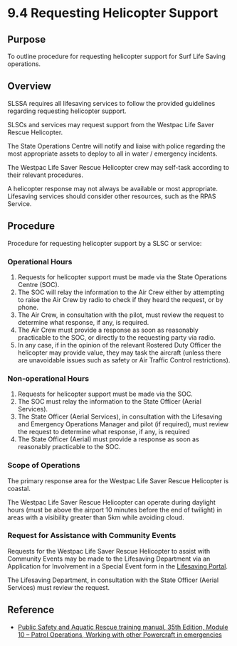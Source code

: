# 9.4 Requesting Helicopter Support

## Purpose

To outline procedure for requesting helicopter support for Surf Life Saving operations.

## Overview

SLSSA requires all lifesaving services to follow the provided guidelines regarding requesting helicopter support.

SLSCs and services may request support from the Westpac Life Saver Rescue Helicopter.

The State Operations Centre will notify and liaise with police regarding the most appropriate assets to deploy to all in water / emergency incidents.

The Westpac Life Saver Rescue Helicopter crew may self-task according to their relevant procedures.

A helicopter response may not always be available or most appropriate. Lifesaving services should consider other resources, such as the RPAS Service.

## Procedure

Procedure for requesting helicopter support by a SLSC or service:

### Operational Hours

1. Requests for helicopter support must be made via the State Operations Centre (SOC).
2. The SOC will relay the information to the Air Crew either by attempting to raise the Air Crew by radio to check if they heard the request, or by phone.
3. The Air Crew, in consultation with the pilot, must review the request to determine what response, if any, is required.
4. The Air Crew must provide a response as soon as reasonably practicable to the SOC, or directly to the requesting party via radio.
5. In any case, if in the opinion of the relevant Rostered Duty Officer the helicopter may provide value, they may task the aircraft (unless there are unavoidable issues such as safety or Air Traffic Control restrictions).

### Non-operational Hours

1. Requests for helicopter support must be made via the SOC.
2. The SOC must relay the information to the State Officer (Aerial Services).
3. The State Officer (Aerial Services), in consultation with the Lifesaving and Emergency Operations Manager and pilot (if required), must review the request to determine what response, if any, is required
4. The State Officer (Aerial) must provide a response as soon as reasonably practicable to the SOC.

### Scope of Operations

The primary response area for the Westpac Life Saver Rescue Helicopter is coastal.

The Westpac Life Saver Rescue Helicopter can operate during daylight hours (must be above the airport 10 minutes before the end of twilight) in areas with a visibility greater than 5km while avoiding cloud.

### Request for Assistance with Community Events

Requests for the Westpac Life Saver Rescue Helicopter to assist with Community Events may be made to the Lifesaving Department via an Application for Involvement in a Special Event form in the [Lifesaving Portal](https://www.surflifesavingsa.com.au/portal).

The Lifesaving Department, in consultation with the State Officer (Aerial Services) must review the request.

## Reference

- [Public Safety and Aquatic Rescue training manual, 35th Edition, Module 10 – Patrol Operations, Working with other Powercraft in emergencies](https://members.sls.com.au/members/document_library/1/media/8571)